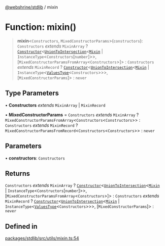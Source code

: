 [@webshrine/stdlib](../globals.md) / mixin

# Function: mixin()

> **mixin**\<`Constructors`, `MixedConstructorParams`\>(`constructors`): `Constructors` *extends* `MixinArray` ? [`Constructor`](../type-aliases/Constructor.md)\<[`UnionToIntersection`](../type-aliases/UnionToIntersection.md)\<[`Mixin`](../classes/Mixin.md) \| `InstanceType`\<`Constructors`\[`number`\]\>\>, [`MixedConstructorParamsFromArray`\<`Constructors`\>]\> : `Constructors` *extends* `MixinRecord` ? [`Constructor`](../type-aliases/Constructor.md)\<[`UnionToIntersection`](../type-aliases/UnionToIntersection.md)\<[`Mixin`](../classes/Mixin.md) \| `InstanceType`\<[`ValuesType`](../type-aliases/ValuesType.md)\<`Constructors`\>\>\>, [`MixedConstructorParams`]\> : `never`

## Type Parameters

• **Constructors** *extends* `MixinArray` \| `MixinRecord`

• **MixedConstructorParams** = `Constructors` *extends* `MixinArray` ? `MixedConstructorParamsFromArray`\<`Constructors`\<`Constructors`\>\> : `Constructors` *extends* `MixinRecord` ? `MixedConstructorParamsFromRecord`\<`Constructors`\<`Constructors`\>\> : `never`

## Parameters

• **constructors**: `Constructors`

## Returns

`Constructors` *extends* `MixinArray` ? [`Constructor`](../type-aliases/Constructor.md)\<[`UnionToIntersection`](../type-aliases/UnionToIntersection.md)\<[`Mixin`](../classes/Mixin.md) \| `InstanceType`\<`Constructors`\[`number`\]\>\>, [`MixedConstructorParamsFromArray`\<`Constructors`\>]\> : `Constructors` *extends* `MixinRecord` ? [`Constructor`](../type-aliases/Constructor.md)\<[`UnionToIntersection`](../type-aliases/UnionToIntersection.md)\<[`Mixin`](../classes/Mixin.md) \| `InstanceType`\<[`ValuesType`](../type-aliases/ValuesType.md)\<`Constructors`\>\>\>, [`MixedConstructorParams`]\> : `never`

## Defined in

[packages/stdlib/src/utils/mixin.ts:54](https://github.com/webshrine/webshrine/blob/8cedc3f2efca3108f17475a5ce8404715d0d24a5/packages/stdlib/src/utils/mixin.ts#L54)
